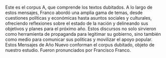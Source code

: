 Este es el corpus A, que comprende los textos dubitados. A lo largo de estos mensajes, Franco abordó una amplia gama de temas, desde cuestiones políticas y económicas hasta asuntos sociales y culturales, ofreciendo reflexiones sobre el estado de la nación y delineando sus objetivos y planes para el próximo año. Estos discursos no solo sirvieron como herramienta de propaganda para legitimar su gobierno, sino también como medio para comunicar sus políticas y movilizar el apoyo popular.
Estos Mensajes de Año Nuevo conforman el corpus dubitado, objeto de nuestro estudio. Fueron pronunciados por Francisco Franco. 
